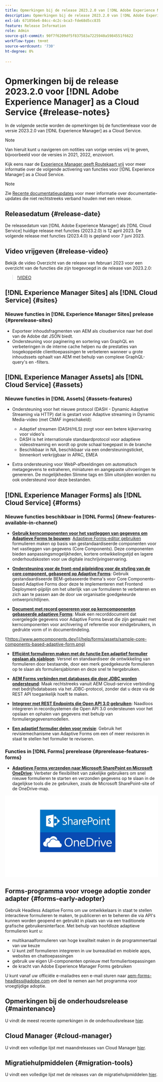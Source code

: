 ```yaml
---
title: Opmerkingen bij de release 2023.2.0 van [!DNL Adobe Experience Manager] as a Cloud Service.
description: Opmerkingen bij de release 2023.2.0 van [!DNL Adobe Experience Manager] as a Cloud Service.
exl-id: 671056e6-84cc-4c2c-bca3-fde68d5cc835
feature: Release Information
role: Admin
source-git-commit: 90f7f6209df5f837583a7225940a5984551f6622
workflow-type: tm+mt
source-wordcount: '730'
ht-degree: 0%

---
```


# Opmerkingen bij de release 2023.2.0 voor [!DNL Adobe Experience Manager] as a Cloud Service {#release-notes}

In de volgende sectie worden de opmerkingen bij de functierelease voor de versie 2023.2.0 van [!DNL Experience Manager] as a Cloud Service.

>[!NOTE]
>
>Van hieruit kunt u navigeren om notities van vorige versies vrij te geven, bijvoorbeeld voor de versies in 2021, 2022, enzovoort.
>
>Kijk eens naar de [Experience Manager geeft Routekaart vrij](https://experienceleague.adobe.com/docs/experience-manager-release-information/aem-release-updates/update-releases-roadmap.html) voor meer informatie over de volgende activering van functies voor [!DNL Experience Manager] as a Cloud Service.

>[!NOTE]
>
>Zie [Recente documentatieupdates](https://experienceleague.adobe.com/docs/experience-manager-release-information/aem-release-updates/doc-updates/documentation-updates.html) voor meer informatie over documentatie-updates die niet rechtstreeks verband houden met een release.

## Releasedatum {#release-date}

De releasedatum van [!DNL Adobe Experience Manager] als [!DNL Cloud Service] huidige release met functies (2023.2.0) is 12 april 2023. De volgende release met functies (2023.4.0) is gepland voor 7 juni 2023.

## Video vrijgeven {#release-video}

Bekijk de video Overzicht van de release van februari 2023 voor een overzicht van de functies die zijn toegevoegd in de release van 2023.2.0:

>[!VIDEO](https://video.tv.adobe.com/v/3416885/?quality=12)

## [!DNL Experience Manager Sites] als [!DNL Cloud Service] {#sites}

### Nieuwe functies in [!DNL Experience Manager Sites] prelease {#prerelease-sites}

* Exporteer inhoudsfragmenten van AEM als cloudservice naar het doel van de Adobe dat JSON biedt.
* Ondersteuning voor paginering en sortering van GraphQL en verbeteringen in de interne cache helpen nu de prestaties van losgekoppelde clienttoepassingen te verbeteren wanneer u grote inhoudssets ophaalt van AEM met behulp van complexe GraphQL-query&#39;s en -filters.

## [!DNL Experience Manager Assets] als [!DNL Cloud Service] {#assets}

### Nieuwe functies in [!DNL Assets] {#assets-features}

* Ondersteuning voor het nieuwe protocol (DASH - Dynamic Adaptive Streaming via HTTP) dat is gestart voor Adaptive streaming in Dynamic Media-video (met CMAF ingeschakeld):
   * Adaptief streamen (DASH/HLS) zorgt voor een betere kijkervaring voor video&#39;s
   * DASH is het internationale standaardprotocol voor adaptieve videostreaming en wordt op grote schaal toegepast in de branche
   * Beschikbaar in NA, beschikbaar via een ondersteuningsticket, binnenkort verkrijgbaar in APAC, EMEA

* Extra ondersteuning voor WebP-afbeeldingen om automatisch metagegevens te extraheren, miniaturen en aangepaste uitvoeringen te genereren. De mogelijkheden Slimme tags en Slim uitsnijden worden nu ook ondersteund voor deze bestanden.

## [!DNL Experience Manager Forms] als [!DNL Cloud Service] {#forms}

### Nieuwe functies beschikbaar in [!DNL Forms] {#new-features-available-in-channel}

* **[Gebruik kerncomponenten voor het vastleggen van gegevens om Adaptieve Forms te bouwen](https://experienceleague.adobe.com/docs/experience-manager-core-components/using/adaptive-forms/introduction.html)**: [Adaptieve Forms-editor gebruiken](/help/forms/creating-adaptive-form-core-components.md) formulieren maken op basis van gestandaardiseerde componenten voor het vastleggen van gegevens (Core Components). Deze componenten bieden aanpassingsmogelijkheden, kortere ontwikkelingstijd en lagere onderhoudskosten voor uw digitale inschrijvingservaring.

* **[Ondersteuning voor de front-end pijpleiding voor de styling van de core component, gebaseerd op Adaptive Forms](/help/forms/using-themes-in-core-components.md)**: Gebruik gestandaardiseerde BEM-gebaseerde thema&#39;s voor Core Components-based Adaptive Forms door deze te implementeren met Frontend Deployment-pijplijn om het uiterlijk van uw formulieren te verbeteren en zich aan te passen aan de door uw organisatie goedgekeurde ontwerprichtlijnen.

* **[Document met record genereren voor op kerncomponenten gebaseerde adaptieve Forms](/help/forms/generate-document-of-record-core-components.md)**: Maak een recorddocument dat overgelegde gegevens voor Adaptive Forms bevat die zijn gemaakt met kerncomponenten voor archivering of referentie voor eindgebruikers, in gedrukte vorm of in documentindeling.

![https://www.aemcomponents.dev/](/help/forms/assets/sample-core-components-based-adaptive-form.png)

* **[Efficiënt formulieren maken met de functie Een adaptief formulier opslaan als sjabloon](/help/forms/template-editor.md#save-an-adaptive-form-as-template-saving-adaptive-form-as-template)**: Versnel en standaardiseer de ontwikkeling van formulieren door bestaande, door een merk goedgekeurde formulieren op te slaan als formuliersjablonen en deze snel te hergebruiken.

* **[AEM Forms verbinden met databases die door JDBC worden ondersteund](/help/forms/configure-data-sources.md#configure-relational-database-configure-relational-database)**: Maak rechtstreeks vanuit AEM Cloud-service verbinding met bedrijfsdatabases via het JDBC-protocol, zonder dat u deze via de REST API toegankelijk hoeft te maken.

* **[Integreer met REST Endpoints die Open API 3.0 gebruiken](/help/forms/configure-data-sources.md#configure-restful-services-open-api-specification-version-20-configure-restful-services-swagger-version30)**: Naadloos integreren in recordsystemen die Open API 3.0 ondersteunen voor het opslaan en ophalen van gegevens met behulp van formuliergegevensmodellen.

* **[Een adaptief formulier delen voor revisie](/help/forms/create-reviews-forms.md)**: Gebruik het revisiemechanisme van Adaptive Forms om een of meer revisoren in staat te stellen het formulier te reviseren.


### Functies in [!DNL Forms] prerelease {#prerelease-features-forms}

* **[Adaptieve Forms verzenden naar Microsoft SharePoint en Microsoft OneDrive](/help/forms/configuring-submit-actions.md)**: Verbeter de flexibiliteit van zakelijke gebruikers om snel nieuwe formulieren te starten en verzonden gegevens op te slaan in de dagelijkse tools die ze gebruiken, zoals de Microsoft SharePoint-site of de OneDrive-map.

![Adaptieve Forms verzenden naar Microsoft SharePoint en Microsoft OneDrive](/help/forms/assets/onedrive-and-sharepoint.jpg)


## Forms-programma voor vroege adoptie zonder adapter {#forms-early-adopter}

Gebruik Headless Adaptive Forms om uw ontwikkelaars in staat te stellen interactieve formulieren te maken, te publiceren en te beheren die via API&#39;s kunnen worden geopend en gebruikt in plaats van via een traditionele grafische gebruikersinterface. Met behulp van hoofdloze adaptieve formulieren kunt u:

* multikanaalformulieren van hoge kwaliteit maken in de programmeertaal van uw keuze
* U kunt zelf formulieren integreren in uw bureaublad en mobiele apps, websites en chattoepassingen
* gebruik uw eigen UI-componenten opnieuw met formuliertoepassingen
* de kracht van Adobe Experience Manager Forms gebruiken

U kunt vanaf uw officiële e-mailadres een e-mail sturen naar aem-forms-headless@adobe.com om deel te nemen aan het programma voor vroegtijdige adoptie.

## Opmerkingen bij de onderhoudsrelease {#maintenance}

U vindt de meest recente opmerkingen in de onderhoudsrelease [hier](/help/release-notes/maintenance/latest.md).

## Cloud Manager {#cloud-manager}

U vindt een volledige lijst met maandreleases van Cloud Manager [hier](/help/implementing/cloud-manager/release-notes/current.md).

## Migratiehulpmiddelen {#migration-tools}

U vindt een volledige lijst met de releases van de migratiehulpmiddelen [hier](/help/journey-migration/release-notes/release-notes-migration-tools-current.md).
